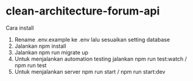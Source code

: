 # clean-architecture-forum-api
Cara install
1. Rename .env.example ke .env lalu sesuaikan setting database
2. Jalankan npm install
3. Jalankan npm run migrate up
4. Untuk menjalankan automation testing jalankan npm run test:watch / npm run test
5. Untuk menjalankan server npm run start / npm run start:dev 
